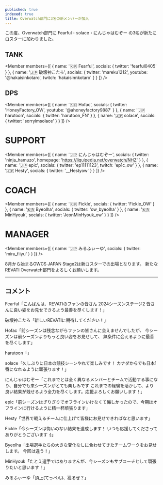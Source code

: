 ```yaml
---
published: true
indexed: true
title: Overwatch部門に3名の新メンバーが加入
---
```


<script>
	import Member from '$lib/components/news/util/Member.svelte';
</script>

この度、Overwatch部門に Fearful・solace・にんじゃはむぞー の3名が新たにロスターに加わりました。

## TANK

<Member members={[
	{
		name: '🇰🇷 Fearful',
		socials: { twitter: 'fearful0405' }
	},
	{
		name: '🇯🇵 破壊神こたろ',
		socials: {
			twitter: 'mareku1212',
			youtube: '@hakaisinkotaro',
			twitch: 'hakaisinnkotaro'
		}
	}
]} />

## DPS

<Member members={[
	{
		name: '🇰🇷 Hofac',
		socials: {
			twitter: 'HoneyFactory_OW',
			youtube: '@ahoneyfactory9887'
		}
	},
	{
		name: '🇯🇵 harutoon',
		socials: { twitter: 'harutoon_FN' }
	},
	{
		name: '🇯🇵 solace',
		socials: { twitter: 'sorryimsolace' }
	}
]} />

# SUPPORT

<Member members={[
	{
		name: '🇯🇵 にんじゃはむぞー',
		socials: {
			twitter: 'ninja_hamuzo',
			homepage: 'https://liquipedia.net/overwatch/NHZ'
		}
	},
	{
		name: '🇯🇵 epic',
		socials: {
			twitter: 'ep11111123',
			twitch: 'ep1c_ow'
		}
	},
	{
		name: '🇯🇵 Hesty',
		socials: { twitter: '__Hestyow' }
	}
]} />

# COACH

<Member members={[
	{
		name: '🇰🇷 Fickle',
		socials: { twitter: 'Fickle_OW' }
	},
	{
		name: '🇰🇷 Byeolha',
		socials: { twitter: 'ow_byeolha' }
	},
	{
		name: '🇰🇷 MinHyouk',
		socials: { twitter: 'JeonMinHyouk_ow' }
	}
]} />

# MANAGER

<Member members={[
	{
		name: '🇯🇵 みるふぃーゆ',
		socials: { twitter: 'miru_fiiyu' }
	}
]} />

8月から始まるOWCS JAPAN Stage2は新ロスターでの出場となります。
新たなREVATI Overwatch部門をよろしくお願いします。

---

## コメント

Fearful「こんばんは、REVATIのファンの皆さん
2024シーズンステージ2 皆さんに良い姿をお見せできるよう最善を尽くします！」

破壊神こたろ「新しいREVATIに期待してください！」

Hofac「前シーズンは残念ながらファンの皆さんに会えませんでしたが、
今シーズンは前シーズンよりもっと良い姿をお見せして、
無条件に会えるように最善を尽くします」

harutoon「」

solace「久しぶりに日本の競技シーンやれて楽しみです！
カナダからでも日本1番になれるように頑張ります！」

にんじゃはむぞー「これまでとは全く異なるメンバーとチームで活動する事になり、自分でも来シーズンがとても楽しみです
これまでの経験を活かして、より良い結果が残せるよう全力を尽くします。応援よろしくお願いします！」

epic「前シーズンはぎりぎりでオフラインいけなくて悔しかったので、今期はオフラインに行けるように精一杯頑張ります」

Hesty「世界で戦えるチームに仕上げて皆様にお見せできればなと思います」

Fickle「今シーズンは悔いのない結果を達成します！
いつも応援してくださってありがとうございます :)」

Byeolha「出場選手たちの大きな変化なしに合わせてきたチームワークをお見せします。
今回は違う！」

MinHyouk「たとえ選手ではありませんが、今シーズンもサブコーチとして頑張りたいと思います！」

みるふぃーゆ「頂上(てっぺん)、獲るぜ？」
